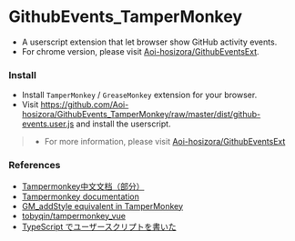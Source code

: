# GithubEvents_TamperMonkey

+ A userscript extension that let browser show GitHub activity events.
+ For chrome version, please visit [Aoi-hosizora/GithubEventsExt](https://github.com/Aoi-hosizora/GithubEventsExt).

### Install

+ Install `TamperMonkey` / `GreaseMonkey` extension for your browser.
+ Visit https://github.com/Aoi-hosizora/GithubEvents_TamperMonkey/raw/master/dist/github-events.user.js and install the userscript.
> + For more information, please visit [Aoi-hosizora/GithubEventsExt](https://github.com/Aoi-hosizora/GithubEventsExt)

### References

+ [Tampermonkey中文文档（部分）](https://blog.csdn.net/abc45628/article/details/53919135)
+ [Tampermonkey documentation](https://www.tampermonkey.net/documentation.php)
+ [GM_addStyle equivalent in TamperMonkey](https://stackoverflow.com/questions/23683439/gm-addstyle-equivalent-in-tampermonkey)
+ [tobyqin/tampermonkey_vue](https://github.com/tobyqin/tampermonkey_vue)
+ [TypeScript でユーザースクリプトを書いた](http://kotas.hatenablog.jp/entry/2013/10/27/212037)
